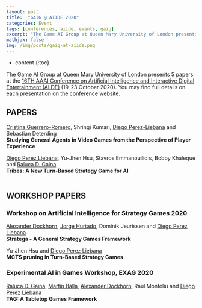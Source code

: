 ```yaml
---
layout: post
title:  "GAIG @ AIIDE 2020"
categories: Event
tags: [conferences, aiide, events, gaig]
excerpt: "The Game AI Group at Queen Mary University of London presents 5 papers at the 16TH AAAI Conference on Artificial Intelligence and Interactive Digital Entertainment (AIIDE, 19-23 October 2020). You may find full details on each presentation on the conference website: https://webdocs.cs.ualberta.ca/~santanad/aiide/"
mathjax: false
img: /img/posts/gaig-at-aiide.png
---
```


* content
{:toc}

The Game AI Group at Queen Mary University of London presents 5 papers at the [16TH AAAI Conference on Artificial Intelligence and Interactive Digital Entertainment (AIIDE)](https://webdocs.cs.ualberta.ca/~santanad/aiide/) (19-23 October 2020). You may find full details on each presentation on the conference website. 

## PAPERS

[Cristina Guerrero-Romero](/members/Cristina-Guerrero-Romero), Shringi Kumari, [Diego Perez-Liebana](/members/Diego-Perez-Liebana) and Sebastian Deterding<br/>
**Studying General Agents in Video Games from the Perspective of Player Experience**<br/>

[Diego Perez Liebana](/members/Diego-Perez-Liebana), Yu-Jhen Hsu, Stavros Emmanouilidis, Bobby Khaleque and [Raluca D. Gaina](/members/Raluca-Gaina)<br/>
**Tribes: A New Turn-Based Strategy Game for AI**<br/>
<a href="https://github.com/GAIGResearch/Tribes/" target="_blank"><i class="fab fa-github"></i></a><br/>


## WORKSHOP PAPERS

### Workshop on Artificial Intelligence for Strategy Games 2020

[Alexander Dockhorn](/members/Alexander-Dockhorn),  [Jorge Hurtado](/members/Jorge-Hurtado), Dominik Jeurissen and [Diego Perez Liebana](/members/Diego-Perez-Liebana)<br/>
**Stratega - A General Strategy Games Framework**<br/>

Yu-Jhen Hsu and [Diego Perez Liebana](/members/Diego-Perez-Liebana)<br/>
**MCTS pruning in Turn-Based Strategy Games** <br/>


### Experimental AI in Games Workshop, EXAG 2020

[Raluca D. Gaina](/members/Raluca-Gaina), [Martin Balla](/members/Martin-Balla), [Alexander Dockhorn](/members/Alexander-Dockhorn), Raul Montoliu and [Diego Perez Liebana](/members/Diego-Perez-Liebana)<br/>
**TAG: A Tabletop Games Framework**<br/>
<a href="https://github.com/GAIGResearch/TabletopGames" target="_blank"><i class="fab fa-github"></i></a><br/>
